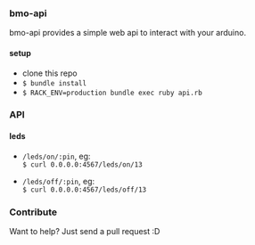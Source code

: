 ### bmo-api
bmo-api provides a simple web api to interact with your arduino.

#### setup
* clone this repo
* `$ bundle install`
* `$ RACK_ENV=production bundle exec ruby api.rb`

### API

#### leds
* `/leds/on/:pin`, eg:  
  `$ curl 0.0.0.0:4567/leds/on/13`

* `/leds/off/:pin`, eg:  
  `$ curl 0.0.0.0:4567/leds/off/13`

### Contribute
Want to help? Just send a pull request :D
